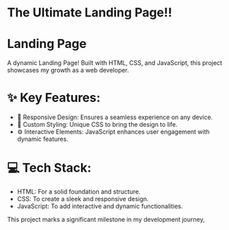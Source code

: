 # The Ultimate Landing Page!!

# Landing Page
A dynamic Landing Page! Built with HTML, CSS, and JavaScript, this project showcases my growth as a web developer.

# ✨ Key Features:

- 📱 Responsive Design: Ensures a seamless experience on any device.
- 🎨 Custom Styling: Unique CSS to bring the design to life.
- ⚙️ Interactive Elements: JavaScript enhances user engagement with dynamic features.

# 💻 Tech Stack:

- HTML: For a solid foundation and structure.
- CSS: To create a sleek and responsive design.
- JavaScript​: To add interactive and dynamic functionalities.

This project marks a significant milestone in my development journey, 

